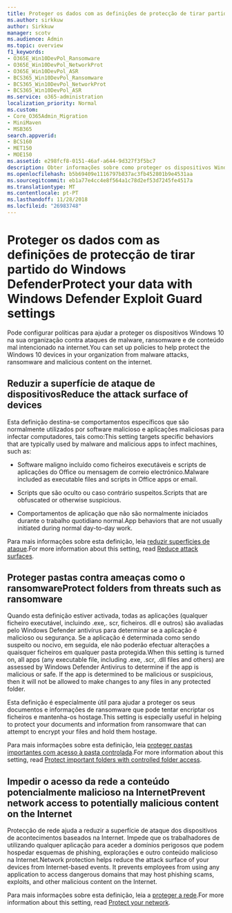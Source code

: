 ```yaml
---
title: Proteger os dados com as definições de protecção de tirar partido do Windows Defender
ms.author: sirkkuw
author: Sirkkuw
manager: scotv
ms.audience: Admin
ms.topic: overview
f1_keywords:
- O365E_Win10DevPol_Ransomware
- O365E_Win10DevPol_NetworkProt
- O365E_Win10DevPol_ASR
- BCS365_Win10DevPol_Ransomware
- BCS365_Win10DevPol_NetworkProt
- BCS365_Win10DevPol_ASR
ms.service: o365-administration
localization_priority: Normal
ms.custom:
- Core_O365Admin_Migration
- MiniMaven
- MSB365
search.appverid:
- BCS160
- MET150
- MOE150
ms.assetid: e298fcf8-0151-46af-a644-9d327f3f5bc7
description: Obter informações sobre como proteger os dispositivos Windows 10 na sua organização contra ataques de malware, ransomware e de conteúdo mal intencionado na internet.
ms.openlocfilehash: b5b69409e1116797b837ac3fb452801b9e4531aa
ms.sourcegitcommit: eb1a77e4cc4e8f564a1c78d2ef53d7245fe4517a
ms.translationtype: MT
ms.contentlocale: pt-PT
ms.lasthandoff: 11/28/2018
ms.locfileid: "26983748"
---
```

# <a name="protect-your-data-with-windows-defender-exploit-guard-settings"></a><span data-ttu-id="566b5-103">Proteger os dados com as definições de protecção de tirar partido do Windows Defender</span><span class="sxs-lookup"><span data-stu-id="566b5-103">Protect your data with Windows Defender Exploit Guard settings</span></span>

<span data-ttu-id="566b5-104">Pode configurar políticas para ajudar a proteger os dispositivos Windows 10 na sua organização contra ataques de malware, ransomware e de conteúdo mal intencionado na internet.</span><span class="sxs-lookup"><span data-stu-id="566b5-104">You can set up policies to help protect the Windows 10 devices in your organization from malware attacks, ransomware and malicious content on the internet.</span></span>
  
## <a name="reduce-the-attack-surface-of-devices"></a><span data-ttu-id="566b5-105">Reduzir a superfície de ataque de dispositivos</span><span class="sxs-lookup"><span data-stu-id="566b5-105">Reduce the attack surface of devices</span></span>

<span data-ttu-id="566b5-106">Esta definição destina-se comportamentos específicos que são normalmente utilizados por software malicioso e aplicações maliciosas para infectar computadores, tais como:</span><span class="sxs-lookup"><span data-stu-id="566b5-106">This setting targets specific behaviors that are typically used by malware and malicious apps to infect machines, such as:</span></span>
  
- <span data-ttu-id="566b5-107">Software maligno incluído como ficheiros executáveis e scripts de aplicações do Office ou mensagem de correio electrónico.</span><span class="sxs-lookup"><span data-stu-id="566b5-107">Malware included as executable files and scripts in Office apps or email.</span></span>
    
- <span data-ttu-id="566b5-108">Scripts que são oculto ou caso contrário suspeitos.</span><span class="sxs-lookup"><span data-stu-id="566b5-108">Scripts that are obfuscated or otherwise suspicious.</span></span>
    
- <span data-ttu-id="566b5-109">Comportamentos de aplicação que não são normalmente iniciados durante o trabalho quotidiano normal.</span><span class="sxs-lookup"><span data-stu-id="566b5-109">App behaviors that are not usually initiated during normal day-to-day work.</span></span>
    
<span data-ttu-id="566b5-110">Para mais informações sobre esta definição, leia [reduzir superfícies de ataque](https://go.microsoft.com/fwlink/?linkid=870417).</span><span class="sxs-lookup"><span data-stu-id="566b5-110">For more information about this setting, read [Reduce attack surfaces](https://go.microsoft.com/fwlink/?linkid=870417).</span></span>
  
## <a name="protect-folders-from-threats-such-as-ransomware"></a><span data-ttu-id="566b5-111">Proteger pastas contra ameaças como o ransomware</span><span class="sxs-lookup"><span data-stu-id="566b5-111">Protect folders from threats such as ransomware</span></span>

<span data-ttu-id="566b5-p101">Quando esta definição estiver activada, todas as aplicações (qualquer ficheiro executável, incluindo .exe,. scr, ficheiros. dll e outros) são avaliadas pelo Windows Defender antivírus para determinar se a aplicação é malicioso ou segurança. Se a aplicação é determinada como sendo suspeito ou nocivo, em seguida, ele não poderão efectuar alterações a quaisquer ficheiros em qualquer pasta protegida.</span><span class="sxs-lookup"><span data-stu-id="566b5-p101">When this setting is turned on, all apps (any executable file, including .exe, .scr, .dll files and others) are assessed by Windows Defender Antivirus to determine if the app is malicious or safe. If the app is determined to be malicious or suspicious, then it will not be allowed to make changes to any files in any protected folder.</span></span>
  
<span data-ttu-id="566b5-114">Esta definição é especialmente útil para ajudar a proteger os seus documentos e informações de ransomware que pode tentar encriptar os ficheiros e mantenha-os hostage.</span><span class="sxs-lookup"><span data-stu-id="566b5-114">This setting is especially useful in helping to protect your documents and information from ransomware that can attempt to encrypt your files and hold them hostage.</span></span>
  
<span data-ttu-id="566b5-115">Para mais informações sobre esta definição, leia [proteger pastas importantes com acesso à pasta controlada](https://go.microsoft.com/fwlink/?linkid=870418).</span><span class="sxs-lookup"><span data-stu-id="566b5-115">For more information about this setting, read [Protect important folders with controlled folder access](https://go.microsoft.com/fwlink/?linkid=870418).</span></span>
  
## <a name="prevent-network-access-to-potentially-malicious-content-on-the-internet"></a><span data-ttu-id="566b5-116">Impedir o acesso da rede a conteúdo potencialmente malicioso na Internet</span><span class="sxs-lookup"><span data-stu-id="566b5-116">Prevent network access to potentially malicious content on the Internet</span></span>

<span data-ttu-id="566b5-p102">Protecção de rede ajuda a reduzir a superfície de ataque dos dispositivos de acontecimentos baseados na Internet. Impede que os trabalhadores de utilizando qualquer aplicação para aceder a domínios perigosos que podem hospedar esquemas de phishing, explorações e outro conteúdo malicioso na Internet.</span><span class="sxs-lookup"><span data-stu-id="566b5-p102">Network protection helps reduce the attack surface of your devices from Internet-based events. It prevents employees from using any application to access dangerous domains that may host phishing scams, exploits, and other malicious content on the Internet.</span></span>
  
<span data-ttu-id="566b5-119">Para mais informações sobre esta definição, leia a [proteger a rede](https://go.microsoft.com/fwlink/?linkid=870419).</span><span class="sxs-lookup"><span data-stu-id="566b5-119">For more information about this setting, read [Protect your network](https://go.microsoft.com/fwlink/?linkid=870419).</span></span>
  

